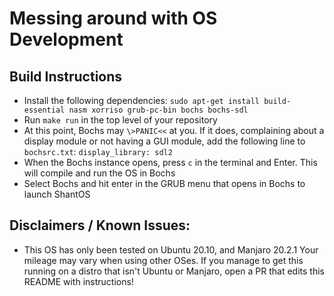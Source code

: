 # Messing around with OS Development
## Build Instructions
 - Install the following dependencies: `sudo apt-get install build-essential nasm xorriso grub-pc-bin bochs bochs-sdl`
 - Run `make run` in the top level of your repository
 - At this point, Bochs may `\>PANIC<<` at you. If it does, complaining about a display module or not having a GUI module, add the following line to `bochsrc.txt`: `display_library: sdl2`
 - When the Bochs instance opens, press `c` in the terminal and Enter. This will compile and run the OS in Bochs
 - Select Bochs and hit enter in the GRUB menu that opens in Bochs to launch ShantOS
## Disclaimers / Known Issues:
 - This OS has only been tested on Ubuntu 20.10, and Manjaro 20.2.1 Your mileage may vary when using other OSes. 
 If you manage to get this running on a distro that isn't Ubuntu or Manjaro, open a PR that edits this README
 with instructions!

